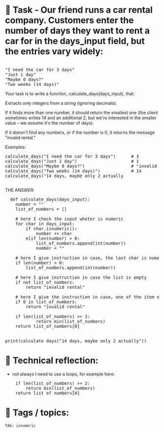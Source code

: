# 📝 Task - Our friend runs a car rental company. Customers enter the number of days they want to rent a car for in the days_input field, but the entries vary widely:
<pre> 
"I need the car for 3 days"
"Just 1 day"
"Maybe 0 days?"
"Two weeks (14 days)"
</pre>  
Your task is to write a function, calculate_days(days_input), that:  
  
Extracts only integers from a string (ignoring decimals).  
  
If it finds more than one number, it should return the smallest one (the client sometimes writes 14 and an additional 2, but we're interested in the smaller value – we assume it's the number of days).  
  
If it doesn't find any numbers, or if the number is 0, it returns the message "invalid rental."  

Examples:
<pre>
calculate_days("I need the car for 3 days")      # 3
calculate_days("Just 1 day")                     # 1
calculate_days("Maybe 0 days?")                  # "invalid rental"
calculate_days("Two weeks (14 days)")            # 14
calculate_days("14 days, maybe only 2 actually

</pre>  
THE ANSWER:  
<pre>
  def calculate_days(days_input):
    number = ""
    list_of_numbers = []

    # here I check the input wheter is numeric
    for char in days_input:
        if char.isnumeric():
            number += char
        elif len(number) > 0:
            list_of_numbers.append(int(number))
            number = ""

    # here I give instruction in case, the last char is numeric
    if len(number) > 0:
        list_of_numbers.append(int(number))

    # here I give instruction in case the list is empty
    if not list_of_numbers:
        return "invalid rental"

    # here I give the instruction in case, one of the item of list ist 0
    if 0 in list_of_numbers:
        return "invalid rental"

    if len(list_of_numbers) >= 2:
            return min(list_of_numbers)
    return list_of_numbers[0]


print(calculate_days("14 days, maybe only 2 actually"))
</pre>
  
# 💭 Technical reflection: 
- not always I need to use a loops, for example here:
<pre>
    if len(list_of_numbers) >= 2:
        return min(list_of_numbers)
    return list_of_numbers[0]
</pre>

# 🔖 Tags / topics:
`TAG: isnumeric`  
